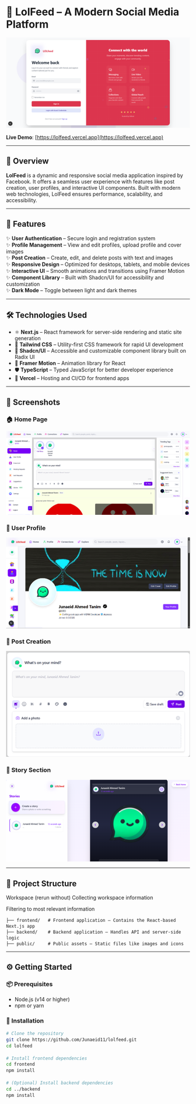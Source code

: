 # 🌟 LolFeed – A Modern Social Media Platform

![LolFeed Banner](./public/screenshots/screencapture-localhost-3000-login-2025-05-08-00_30_45.png)

**Live Demo**: [https://lolfeed.vercel.app](https://lolfeed.vercel.app)

---

## 📌 Overview

**LolFeed** is a dynamic and responsive social media application inspired by Facebook. It offers a seamless user experience with features like post creation, user profiles, and interactive UI components. Built with modern web technologies, LolFeed ensures performance, scalability, and accessibility.

---

## 🚀 Features

✨ **User Authentication** – Secure login and registration system  
✨ **Profile Management** – View and edit profiles, upload profile and cover images  
✨ **Post Creation** – Create, edit, and delete posts with text and images  
✨ **Responsive Design** – Optimized for desktops, tablets, and mobile devices  
✨ **Interactive UI** – Smooth animations and transitions using Framer Motion  
✨ **Component Library** – Built with Shadcn/UI for accessibility and customization  
✨ **Dark Mode** – Toggle between light and dark themes  

---

## 🛠️ Technologies Used

- ⚛️ **Next.js** – React framework for server-side rendering and static site generation  
- 🎨 **Tailwind CSS** – Utility-first CSS framework for rapid UI development  
- 🧩 **Shadcn/UI** – Accessible and customizable component library built on Radix UI  
- 🎥 **Framer Motion** – Animation library for React  
- 🛡️ **TypeScript** – Typed JavaScript for better developer experience  
- 🚀 **Vercel** – Hosting and CI/CD for frontend apps  

---

## 📸 Screenshots

### 🏠 Home Page
![Home Page](./public/screenshots/Home-section.png)

### 👤 User Profile
![User Profile](./public/screenshots/profile.png)

### 📝 Post Creation
![Post Creation](./public/screenshots/post-section.png)

### 📝 Story Section
![Story Creation](./public/screenshots/stories-section.png)

---

## 📂 Project Structure
Workspace
(rerun without)
Collecting workspace information

Filtering to most relevant information

```
├── frontend/   # Frontend application – Contains the React-based Next.js app
├── backend/    # Backend application – Handles API and server-side logic
├── public/     # Public assets – Static files like images and icons
```

---

## ⚙️ Getting Started


### 📦 Prerequisites

- Node.js (v14 or higher)
- npm or yarn

### 🧰 Installation

```bash
# Clone the repository
git clone https://github.com/Junaeid11/lolfeed.git
cd lolfeed

# Install frontend dependencies
cd frontend
npm install

# (Optional) Install backend dependencies
cd ../backend
npm install

   